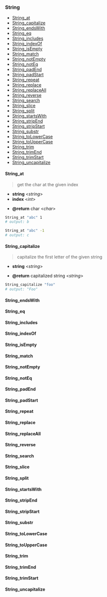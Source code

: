 ### String

- [String_at](#String_at)
- [String_capitalize](#String_capitalize)
- [String_endsWith](#String_endsWith)
- [String_eq](#String_eq)
- [String_includes](#String_includes)
- [String_indexOf](#String_indexOf)
- [String_isEmpty](#String_isEmpty)
- [String_match](#String_match)
- [String_notEmpty](#String_notEmpty)
- [String_notEq](#String_notEq)
- [String_padEnd](#String_padEnd)
- [String_padStart](#String_padStart)
- [String_repeat](#String_repeat)
- [String_replace](#String_replace)
- [String_replaceAll](#String_replaceAll)
- [String_reverse](#String_reverse)
- [String_search](#String_search)
- [String_slice](#String_slice)
- [String_split](#String_split)
- [String_startsWith](#String_startsWith)
- [String_stripEnd](#String_stripEnd)
- [String_stripStart](#String_stripStart)
- [String_substr](#String_substr)
- [String_toLowerCase](#String_toLowerCase)
- [String_toUpperCase](#String_toUpperCase)
- [String_trim](#String_trim)
- [String_trimEnd](#String_trimEnd)
- [String_trimStart](#String_trimStart)
- [String_uncapitalize](#String_uncapitalize)

#### String_at

> get the char at the given index

- **string** \<*string*\>
- **index** \<*int*\>

+ **@return** char \<*char*\>

```sh
String_at "abc" 1
# output: b

String_at "abc" -1
# output: c
```

#### String_capitalize

> capitalize the first letter of the given string

- **string** \<*string*\>

+ **@return** capitalized string \<*string*\>

```sh
String_capitalize "foo"
# output: "Foo"
```

#### String_endsWith

#### String_eq

#### String_includes

#### String_indexOf

#### String_isEmpty

#### String_match

#### String_notEmpty

#### String_notEq

#### String_padEnd

#### String_padStart

#### String_repeat

#### String_replace

#### String_replaceAll

#### String_reverse

#### String_search

#### String_slice

#### String_split

#### String_startsWith

#### String_stripEnd

#### String_stripStart

#### String_substr

#### String_toLowerCase

#### String_toUpperCase

#### String_trim

#### String_trimEnd

#### String_trimStart

#### String_uncapitalize